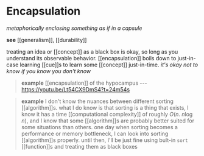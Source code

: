 # Encapsulation

_metaphorically enclosing something as if in a capsule_

**see** [[generalism]], [[durability]]

treating an idea or [[concept]] as a black box is okay, so long as you understand its observable behavior. [[encapsulation]] boils down to just-in-case learning [[cue]]s to learn some [[concept]] just-in-time. _it's okay not to know if you know you don't know_

> **example** [[encapsulation]] of the hypocampus --- <https://youtu.be/Lt54CX9DmS4?t=24m54s>

> **example** I don't know the nuances between different sorting [[algorithm]]s. what I do know is that sorting is a thing that exists, I know it has a time [[computational complexity]] of roughly $O(n.\ n \log n)$, and I know that some [[algorithm]]s are probably better suited for some situations than others. one day when sorting becomes a performance or memory bottleneck, I can look into sorting [[algorithm]]s properly. until then, I'll be just fine using bult-in `sort` [[function]]s and treating them as black boxes
